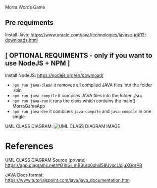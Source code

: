 Morra Words Game

## Pre requiments

Install Java:
https://www.oracle.com/java/technologies/javase-jdk13-downloads.html

## [ OPTIONAL REQUIMENTS - only if you want to use NodeJS + NPM ]

Install NodeJS:
https://nodejs.org/en/download/

-   `npm run java-clean` it removes all compiled JAVA files into the folder ./bin
-   `npm run java-compile` it compiles JAVA files into the folder ./src
-   `npm run java-run` it runs the class which contains the main() MorraGameApp
-   `npm run java-dev` it combines `java-compile` and `java-compile` in one single

UML CLASS DIAGRAM:
![UML CLASS DIAGRAM IMAGE](./docs/game-morra-diagram.jpg "UML CLASS DIAGRAM")

# References

UML CLASS DIAGRAM Source (private)
https://app.diagrams.net/#G1hGi_mB3urb6xhiiI58UyscUojuXGqrPB

JAVA Docs format:
https://www.tutorialspoint.com/java/java_documentation.htm
